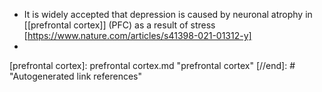 -   It is widely accepted that depression is caused by neuronal atrophy in [[prefrontal cortex]] (PFC) as a result of stress [https://www.nature.com/articles/s41398-021-01312-y]
-   

[//begin]: # "Autogenerated link references for markdown compatibility"
[prefrontal cortex]: prefrontal cortex.md "prefrontal cortex"
[//end]: # "Autogenerated link references"